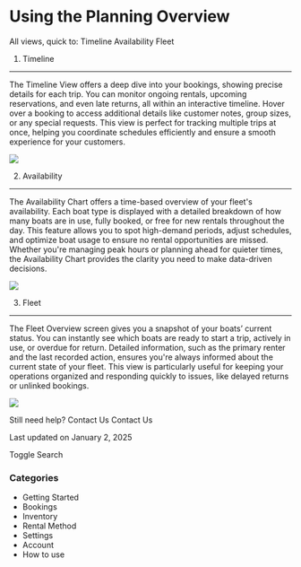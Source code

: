 Using the Planning Overview
===========================

All views, quick to: Timeline  Availability Fleet

1. Timeline
-----------

The Timeline View offers a deep dive into your bookings, showing precise details for each trip. You can monitor ongoing rentals, upcoming reservations, and even late returns, all within an interactive timeline. Hover over a booking to access additional details like customer notes, group sizes, or any special requests. This view is perfect for tracking multiple trips at once, helping you coordinate schedules efficiently and ensure a smooth experience for your customers.

![](https://d33v4339jhl8k0.cloudfront.net/docs/assets/5ec3f479042863474d1b00dc/images/67768a3bd641f0344ea4fcb4/file-9YGmbTs7do.png)

2. Availability
---------------

The Availability Chart offers a time-based overview of your fleet's availability. Each boat type is displayed with a detailed breakdown of how many boats are in use, fully booked, or free for new rentals throughout the day. This feature allows you to spot high-demand periods, adjust schedules, and optimize boat usage to ensure no rental opportunities are missed. Whether you're managing peak hours or planning ahead for quieter times, the Availability Chart provides the clarity you need to make data-driven decisions.

![](https://d33v4339jhl8k0.cloudfront.net/docs/assets/5ec3f479042863474d1b00dc/images/67768a43ee16567e6d40e969/file-rEZO2Fy1Bc.png)

3. Fleet
--------

The Fleet Overview screen gives you a snapshot of your boats’ current status. You can instantly see which boats are ready to start a trip, actively in use, or overdue for return. Detailed information, such as the primary renter and the last recorded action, ensures you're always informed about the current state of your fleet. This view is particularly useful for keeping your operations organized and responding quickly to issues, like delayed returns or unlinked bookings.

![](https://d33v4339jhl8k0.cloudfront.net/docs/assets/5ec3f479042863474d1b00dc/images/67768a4b7aa7755adceaea1d/file-g23EHoyZRz.png)

Still need help?
Contact Us
Contact Us

Last updated on January 2, 2025






Toggle Search

### Categories

* Getting Started
* Bookings
* Inventory
* Rental Method
* Settings
* Account
* How to use